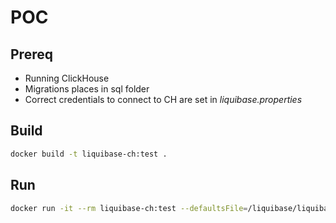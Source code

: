 # POC

## Prereq

- Running ClickHouse
- Migrations places in sql folder
- Correct credentials to connect to CH are set in _liquibase.properties_

## Build

```bash
docker build -t liquibase-ch:test .
```

## Run

```bash
docker run -it --rm liquibase-ch:test --defaultsFile=/liquibase/liquibase.properties --headless=true --logLevel=debug update
```
